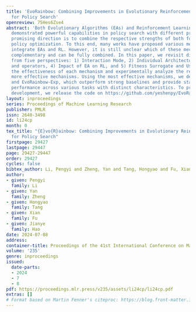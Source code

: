 ```yaml
---
title: 'EvoRainbow: Combining Improvements in Evolutionary Reinforcement Learning
  for Policy Search'
openreview: 75Hes6Zse4
abstract: 'Both Evolutionary Algorithms (EAs) and Reinforcement Learning (RL) have
  demonstrated powerful capabilities in policy search with different principles. A
  promising direction is to combine the respective strengths of both for efficient
  policy optimization. To this end, many works have proposed various mechanisms to
  integrate EAs and RL. However, it is still unclear which of these mechanisms are
  complementary and can be fully combined. In this paper, we revisit different mechanisms
  from five perspectives: 1) Interaction Mode, 2) Individual Architecture, 3) EAs
  and operators, 4) Impact of EA on RL, and 5) Fitness Surrogate and Usage. We evaluate
  the effectiveness of each mechanism and experimentally analyze the reasons for the
  more effective mechanisms. Using the most effective mechanisms, we develop EvoRainbow
  and EvoRainbow-Exp, which outperform strong baselines and provide state-of-the-art
  performance across various tasks with distinct characteristics. To promote community
  development, we release the code on https://github.com/yeshenpy/EvoRainbow.'
layout: inproceedings
series: Proceedings of Machine Learning Research
publisher: PMLR
issn: 2640-3498
id: li24cp
month: 0
tex_title: "{E}vo{R}ainbow: Combining Improvements in Evolutionary Reinforcement Learning
  for Policy Search"
firstpage: 29427
lastpage: 29447
page: 29427-29447
order: 29427
cycles: false
bibtex_author: Li, Pengyi and Zheng, Yan and Tang, Hongyao and Fu, Xian and Hao, Jianye
author:
- given: Pengyi
  family: Li
- given: Yan
  family: Zheng
- given: Hongyao
  family: Tang
- given: Xian
  family: Fu
- given: Jianye
  family: Hao
date: 2024-07-08
address:
container-title: Proceedings of the 41st International Conference on Machine Learning
volume: '235'
genre: inproceedings
issued:
  date-parts:
  - 2024
  - 7
  - 8
pdf: https://proceedings.mlr.press/v235/assets/li24cp/li24cp.pdf
extras: []
# Format based on Martin Fenner's citeproc: https://blog.front-matter.io/posts/citeproc-yaml-for-bibliographies/
---
```

